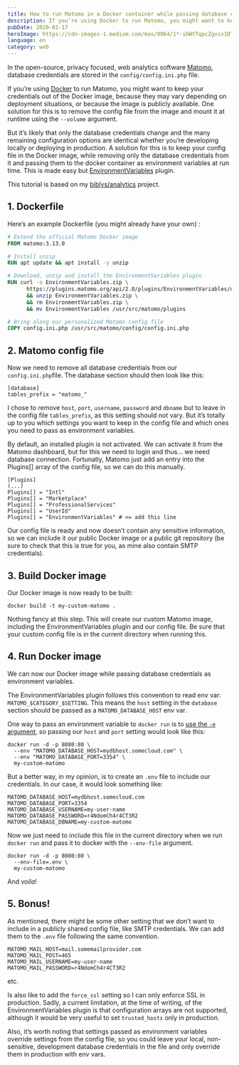 ```yaml
---
title: How to run Matomo in a Docker container while passing database credentials as environment variables
description: If you’re using Docker to run Matomo, you might want to keep your credentials out of the Docker image, because they may vary depending on deployment situations, or because the image is publicly available.
pubDate: 2020-01-17
heroImage: https://cdn-images-1.medium.com/max/8064/1*-iGWtTqpcZgvix1DTgrqUA.jpeg
language: en
category: web
---
```


In the open-source, privacy focused, web analytics software [Matomo](https://matomo.org/), database credentials are stored in the `config/config.ini.php` file.

If you’re using [Docker](https://www.docker.com/) to run Matomo, you might want to keep your credentials out of the Docker image, because they may vary depending on deployment situations, or because the image is publicly available. One solution for this is to remove the config file from the image and mount it at runtime using the `--volume` argument.

But it’s likely that only the database credentials change and the many remaining configuration options are identical whether you’re developing locally or deploying in production. A solution for this is to keep your config file in the Docker image, while removing only the database credentials from it and passing them to the docker container as environment variables at run time. This is made easy but [EnvironmentVariables](https://plugins.matomo.org/EnvironmentVariables) plugin.

This tutorial is based on my [biblys/analytics](https://github.com/biblys/analytics) project.

## 1. Dockerfile

Here’s an example Dockerfile (you might already have your own) :

```Dockerfile
# Extend the official Matomo Docker image
FROM matomo:3.13.0

# Install unzip
RUN apt update && apt install -y unzip

# Download, unzip and install the EnvironmentVariables plugin
RUN curl -o EnvironmentVariables.zip \
      https://plugins.matomo.org/api/2.0/plugins/EnvironmentVariables/download/latest \
      && unzip EnvironmentVariables.zip \
      && rm EnvironmentVariables.zip \
      && mv EnvironmentVariables /usr/src/matomo/plugins

# Bring along our personalized Matomo config file
COPY config.ini.php /usr/src/matomo/config/config.ini.php
```

## 2. Matomo config file

Now we need to remove all database credentials from our `config.ini.php`file. The database section should then look like this:

```
[database]
tables_prefix = "matomo_"
```

I chose to remove `host`, `port`, `username`, `password` and `dbname` but to leave in the config file `tables_prefix`, as this setting should not vary. But it’s totally up to you which settings you want to keep in the config file and which ones you need to pass as environment variables.

By default, an installed plugin is not activated. We can activate it from the Matomo dashboard, but for this we need to login and thus… we need database connection. Fortunatly, Matomo just add an entry into the Plugins[] array of the config file, so we can do this manually.

```
[Plugins]
(...)
Plugins[] = "Intl"
Plugins[] = "Marketplace"
Plugins[] = "ProfessionalServices"
Plugins[] = "UserId"
Plugins[] = "EnvironmentVariables" # <= add this line
```

Our config file is ready and now doesn’t contain any sensitive information, so we can include it our public Docker image or a public git repository (be sure to check that this is true for you, as mine also contain SMTP credentials).

## 3. Build Docker image

Our Docker image is now ready to be built:

```
docker build -t my-custom-matomo .
```

Nothing fancy at this step. This will create our custom Matomo image, including the EnvironmentVariables plugin and our config file. Be sure that your custom config file is in the current directory when running this.

## 4. Run Docker image

We can now our Docker image while passing database credentials as environment variables.

The EnvironmentVariables plugin follows this convention to read env var: `MATOMO_$CATEGORY_$SETTING`. This means the `host` setting in the `database` section should be passed as a `MATOMO_DATABASE_HOST` env var.

One way to pass an environment variable to `docker run` is to [use the `-e` argument](https://docs.docker.com/engine/reference/run/#env-environment-variables), so passing our `host` and `port` setting would look like this:

```
docker run -d -p 8080:80 \
  --env "MATOMO_DATABASE_HOST=mydbhost.somecloud.com" \
  --env "MATOMO_DATABASE_PORT=3354" \
  my-custom-matomo
```

But a better way, in my opinion, is to create an `.env` file to include our credentials. In our case, it would look something like:

```
MATOMO_DATABASE_HOST=mydbhost.somecloud.com
MATOMO_DATABASE_PORT=3354
MATOMO_DATABASE_USERNAME=my-user-name
MATOMO_DATABASE_PASSWORD=r4NdomCh4r4CT3R2
MATOMO_DATABASE_DBNAME=my-custom-matomo
```

Now we just need to include this file in the current directory when we run `docker run` and pass it to docker with the `--env-file` argument.

```
docker run -d -p 8080:80 \
  --env-file=.env \
  my-custom-matomo
```

And _voila_!

## 5. Bonus!

As mentioned, there might be some other setting that we don’t want to include in a publicly shared config file, like SMTP credentials. We can add them to the `.env` file following the same convention.

```
MATOMO_MAIL_HOST=mail.somemailprovider.com
MATOMO_MAIL_POST=465
MATOMO_MAIL_USERNAME=my-user-name
MATOMO_MAIL_PASSWORD=r4NdomCh4r4CT3R2
```

etc.

Is also like to add the `force_ssl` setting so I can only enforce SSL in production. Sadly, a current limitation, at the time of writing, of the EnvironmentVariables plugin is that configuration arrays are not supported, although it would be very useful to set `trusted_hosts` only in production.

Also, it’s worth noting that settings passed as environment variables override settings from the config file, so you could leave your local, non-sensitive, development database credentials in the file and only override them in production with env vars.
